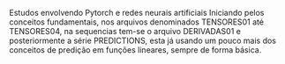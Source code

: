 Estudos envolvendo Pytorch e redes neurais artificiais
Iniciando pelos conceitos fundamentais, nos arquivos denominados TENSORES01 até TENSORES04, na sequencias tem-se o arquivo DERIVADAS01 e posteriormente a série PREDICTIONS, esta já usando um pouco mais dos conceitos de predição em funções lineares, sempre de forma básica.
